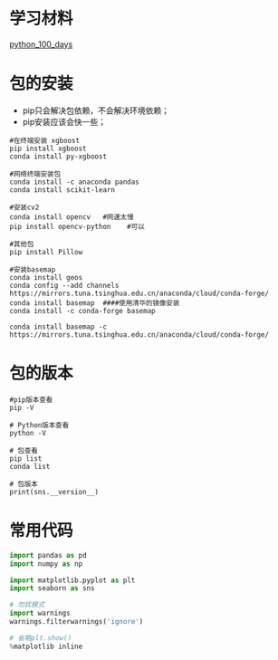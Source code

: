 # 学习材料
[python_100_days](https://github.com/jackfrued/Python-100-Days)

# 包的安装
- pip只会解决包依赖，不会解决环境依赖；
- pip安装应该会快一些；

```shell
#在终端安装 xgboost
pip install xgboost
conda install py-xgboost

#网络终端安装包
conda install -c anaconda pandas
conda install scikit-learn

#安装cv2
conda install opencv   #网速太慢
pip install opencv-python    #可以

#其他包
pip install Pillow

#安装basemap
conda install geos
conda config --add channels https://mirrors.tuna.tsinghua.edu.cn/anaconda/cloud/conda-forge/
conda install basemap  ####使用清华的镜像安装
conda install -c conda-forge basemap

conda install basemap -c https://mirrors.tuna.tsinghua.edu.cn/anaconda/cloud/conda-forge/
```

# 包的版本
```shell
#pip版本查看
pip -V

# Python版本查看
python -V

# 包查看
pip list
conda list

# 包版本
print(sns.__version__)
```

# 常用代码
```python
import pandas as pd
import numpy as np

import matplotlib.pyplot as plt
import seaborn as sns

# 勿扰模式
import warnings
warnings.filterwarnings('ignore')

# 省略plt.show()
%matplotlib inline  
```